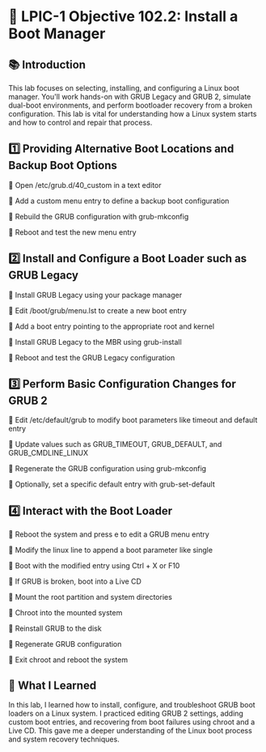 # 🧰 LPIC-1 Objective 102.2: Install a Boot Manager

## 📚 Introduction
This lab focuses on selecting, installing, and configuring a Linux boot manager. You'll work hands-on with GRUB Legacy and GRUB 2, simulate dual-boot environments, and perform bootloader recovery from a broken configuration. This lab is vital for understanding how a Linux system starts and how to control and repair that process.

## 1️⃣ Providing Alternative Boot Locations and Backup Boot Options

🔸 Open /etc/grub.d/40_custom in a text editor

🔸 Add a custom menu entry to define a backup boot configuration

🔸 Rebuild the GRUB configuration with grub-mkconfig

🔸 Reboot and test the new menu entry

## 2️⃣ Install and Configure a Boot Loader such as GRUB Legacy

🔸 Install GRUB Legacy using your package manager

🔸 Edit /boot/grub/menu.lst to create a new boot entry

🔸 Add a boot entry pointing to the appropriate root and kernel

🔸 Install GRUB Legacy to the MBR using grub-install

🔸 Reboot and test the GRUB Legacy configuration

## 3️⃣ Perform Basic Configuration Changes for GRUB 2

🔸 Edit /etc/default/grub to modify boot parameters like timeout and default entry

🔸 Update values such as GRUB_TIMEOUT, GRUB_DEFAULT, and GRUB_CMDLINE_LINUX

🔸 Regenerate the GRUB configuration using grub-mkconfig

🔸 Optionally, set a specific default entry with grub-set-default

## 4️⃣ Interact with the Boot Loader

🔸 Reboot the system and press e to edit a GRUB menu entry

🔸 Modify the linux line to append a boot parameter like single

🔸 Boot with the modified entry using Ctrl + X or F10

🔸 If GRUB is broken, boot into a Live CD

🔸 Mount the root partition and system directories

🔸 Chroot into the mounted system

🔸 Reinstall GRUB to the disk

🔸 Regenerate GRUB configuration

🔸 Exit chroot and reboot the system

## 🧠 What I Learned
In this lab, I learned how to install, configure, and troubleshoot GRUB boot loaders on a Linux system. I practiced editing GRUB 2 settings, adding custom boot entries, and recovering from boot failures using chroot and a Live CD. This gave me a deeper understanding of the Linux boot process and system recovery techniques.
